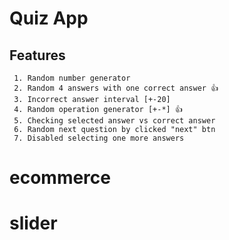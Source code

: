 # Quiz App

## Features

     1. Random number generator
     2. Random 4 answers with one correct answer 👍
     3. Incorrect answer interval [+-20]
     4. Random operation generator [+-*] 👍
     5. Checking selected answer vs correct answer
     6. Random next question by clicked "next" btn
     7. Disabled selecting one more answers
# ecommerce
# slider
